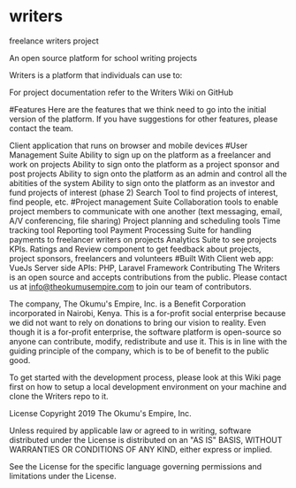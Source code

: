 # writers
freelance writers project

An open source platform for school writing projects

Writers is a platform that individuals can use to:

For project documentation refer to the Writers Wiki on GitHub

#Features
Here are the features that we think need to go into the initial version of the platform. If you have suggestions for other features, please contact the team.

Client application that runs on browser and mobile devices
#User Management Suite
Ability to sign up on the platform as a freelancer and work on projects
Ability to sign onto the platform as a project sponsor and post projects
Ability to sign onto the platform as an admin and control all the abitities of the system
Ability to sign onto the platform as an investor and fund projects of interest (phase 2)
Search Tool to find projects of interest, find people, etc.
#Project management Suite
Collaboration tools to enable project members to communicate with one another (text messaging, email, A/V conferencing, file sharing)
Project planning and scheduling tools
Time tracking tool
Reporting tool
Payment Processing Suite for handling payments to freelancer writers on  projects
Analytics Suite to see projects KPIs.
Ratings and Review component to get feedback about projects, project sponsors, freelancers and volunteers
#Built With
Client web app: VueJs
Server side APIs: PHP, Laravel Framework
Contributing
The Writers is an open source and accepts contributions from the public. Please contact us at info@theokumusempire.com to join our team of contributors.

The company, The Okumu's Empire, Inc. is a Benefit Corporation incorporated in Nairobi, Kenya. This is a for-profit social enterprise because we did not want to rely on donations to bring our vision to reality. Even though it is a for-profit enterprise, the software platform is open-source so anyone can contribute, modify, redistribute and use it. This is in line with the guiding principle of the company, which is to be of benefit to the public good.

To get started with the development process, please look at this Wiki page first on how to setup a local development environment on your machine and clone the Writers repo to it.

License
Copyright 2019 The Okumu's Empire, Inc.

Unless required by applicable law or agreed to in writing, software distributed under the License is distributed on an "AS IS" BASIS, WITHOUT WARRANTIES OR CONDITIONS OF ANY KIND, either express or implied.

See the License for the specific language governing permissions and limitations under the License.
